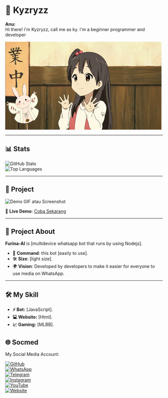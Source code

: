 # 🌟 Kyzryzz

**Anu:**  
Hi there! i'm Kyzryzz, call me as ky. i'm a beginner programmer and developer

![Demo GIF](https://raw.githubusercontent.com/kyzryzz/kyzryzz/main/media.gif)  

---

## 📊 Stats

![GitHub Stats](https://github-readme-stats.vercel.app/api?username=kyzryzz&show_icons=true&theme=radical)  
![Top Languages](https://github-readme-stats.vercel.app/api/top-langs/?username=kyzryzz&layout=compact&theme=radical)  

---

## 📸 Project

![Demo GIF atau Screenshot](https://telegra.ph/file/da63dc919f2260000ea97.jpg)  

🔗 **Live Demo**: [Coba Sekarang](https://chat.whatsapp.com/JXYH7oHexo63nBHp1OWQAd)  

---

## 📖 Project About
**Furina-AI** is [multidevice whatsapp bot that runs by using Nodejs].  

- 🚀 **Command**: this bot [easily to use].  
- 🛠️ **Size**: [light size].  
- 🌍 **Vision**: Developed by developers to make it easier for everyone to use media on WhatsApp.  

---

## 🛠️ My Skill

- **⚡ Bot:** [JavaScript].  
- **💻 Website:** [Html].  
- **📈 Gaming:** [MLBB].  

## 🌐 Socmed

My Social Media Account:  

[![GitHub](https://img.shields.io/badge/GitHub-181717?style=for-the-badge&logo=github&logoColor=white)](https://github.com/kyzryzz)  
[![WhatsApp](https://img.shields.io/badge/WhatsApp-0077B5?style=for-the-badge&logo=WhatsApp&logoColor=white)](https://whatsapp.com/channel/0029VaRI1OB2P59cTdJKZh3q)  
[![Telegram](https://img.shields.io/badge/Telegram-1DA1F2?style=for-the-badge&logo=telegram&logoColor=white)](https://kyzryzz.t.me)  
[![Instagram](https://img.shields.io/badge/Instagram-E4405F?style=for-the-badge&logo=instagram&logoColor=white)](https://instagram.com/kyz_in_here)  
[![YouTube](https://img.shields.io/badge/YouTube-FF0000?style=for-the-badge&logo=youtube&logoColor=white)](https://youtube.com/always-kyzx)  
[![Website](https://img.shields.io/badge/Website-0A0A0A?style=for-the-badge&logo=wordpress&logoColor=white)](https://www.kyzuuryz.xyz)  
